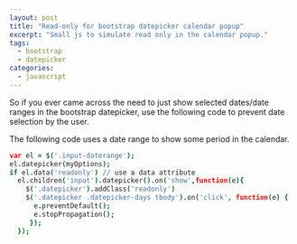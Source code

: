 ```yaml
---
layout: post
title: "Read-only for bootstrap datepicker calendar popup"
excerpt: "Small js to simulate read only in the calendar popup."
tags: 
  - bootstrap
  - datepicker
categories: 
  - javascript
---
```


So if you ever came across the need to just show selected dates/date ranges in the bootstrap datepicker, use the following code to prevent date selection by the user.

The following code uses a date range to show some period in the calendar.

```coffee
var el = $('.input-daterange');
el.datepicker(myOptions);
if el.data('readonly') // use a data attribute
  el.children('input').datepicker().on('show',function(e){
    $('.datepicker').addClass('readonly')
    $('.datepicker .datepicker-days tbody').on('click', function(e) {
      e.preventDefault();
      e.stopPropagation();
     });
  });
```
